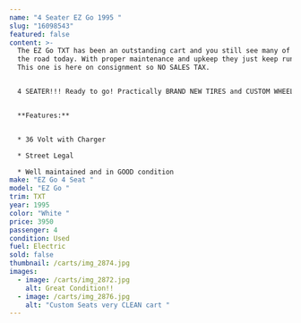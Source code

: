 ```yaml
---
name: "4 Seater EZ Go 1995 "
slug: "16098543"
featured: false
content: >-
  The EZ Go TXT has been an outstanding cart and you still see many of them on
  the road today. With proper maintenance and upkeep they just keep running!!
  This one is here on consignment so NO SALES TAX.


  4 SEATER!!! Ready to go! Practically BRAND NEW TIRES and CUSTOM WHEELS 


  **Features:**


  * 36 Volt with Charger

  * Street Legal

  * Well maintained and in GOOD condition
make: "EZ Go 4 Seat "
model: "EZ Go "
trim: TXT
year: 1995
color: "White "
price: 3950
passenger: 4
condition: Used
fuel: Electric
sold: false
thumbnail: /carts/img_2874.jpg
images:
  - image: /carts/img_2872.jpg
    alt: Great Condition!!
  - image: /carts/img_2876.jpg
    alt: "Custom Seats very CLEAN cart "
---
```


